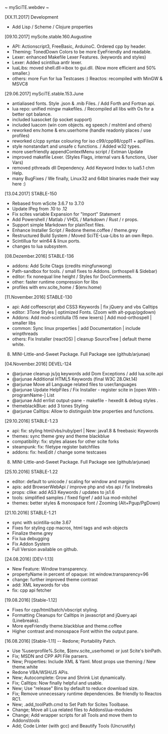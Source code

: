 ~ mySciTE.webdev ~

[XX.11.2017] Development
- Add Lisp / Scheme / Clojure properties

[09.10.2017] myScite.stable.160.Augustine
- API: Actionscript3, FreeBasic, ArduinoC. Ordered cpp by header.
- Theming: TonedDown Colors to be more EyeFriendly and readable.
- Lexer: enhanced Makefile Lexer Features. (keywords and styles) 
- Lexer: Added scintillua antlr lexer. 
- luaLibs: moved shell.dll->ibox to gui.dll. (Now more efficient and 50% smaller.)
- others: more Fun for lua Testcases :) Reactos: recompiled with MinGW & MSVC8

[29.06.2017] mySciTE.stable.153.June
- antialiased fonts. Style .json & .mib Files. / Add Forth and Fortran api.
- lua repo: unified mingw makefiles. / Recompiled all libs with Os for a better opt balance.
- included luasocket (ip socket support) 
- included luacom (win com objects. eg speech / mshtml and others)
- reworked env.home & env.userhome (handle readonly places / use profiles)
- reworked c/cpp syntax colouring for iso c99/cpp98/cpp11 + apiFiles.
- style nonstandart and unsafe c functions. / Added w32 types.
- more userfriendly appendContextMenu script / Extman Update
- improved makefile Lexer. (Styles Flags, internal vars & functions, User Vars)
- removed pthreads dll Dependency. Add Keyword Index to lua5.1 chm Help.
- many BugFixes / We finally, Linux32 and 64bit binaries made their way here :)

[13.04.2017] STABLE-150
- Rebased from wScite 3.6.7 to 3.7.0
- Update lPeg from .10 to .12
- Fix scites variable Expansion for "Import" Statement 
- Add Powershell / Matlab / VHDL / Markdown / Rust / r props.
 - Support simple Markdown for plainText files.
- Enhance Installer Script / Redone theme.coffee / theme.grey
- Restructured Build System / Moved SciTE-Lua-Libs to an own Repo.
- Scintillua for win64 & linux ports.
- changes to lua subsystem.

[08.Dezember.2016] STABLE-136
- addons: Add Scite Ctags (credits mingfunwong)
 - Path-sandbox for tools. / small fixes to Addons. (orthospell & Sidebar)
- editor: fix nonequal line height / Styles for DocComments.
- other: faster runtime compression for libs
- profiles with env.scite_home / $(env.home)

[11.November.2016] STABLE-130
- api: Add coffeescript abd CSS3 Keywords | fix jQuery and vbs Calltips
- editor: 3Tone Styles | optimized Fonts. (Zoom with alt-pgup/pgdown)
- Addons: Add mod-scintilulla (15 new lexers) | Add mod-orthospell | smaller libs 
- common: Sync linux properties | add Documentation | include winpthreads
- others: Fix Installer (reactOS) | cleanup SourceTree | default theme white.
8) MINI-Little-and-Sweet Package. Full Package see (github/arjunae)
 
[04.November.2016] DEVEL-124
- @arjunae cleanup js/jq keywords add Dom Exceptions / add lua.scite.api	
- @arjunae Additional HTML5 Keywords (final W3C 28.Okt.14) 
- @arjunae Move all Language related files to user/languages
- @arjunae Update HelpFiles / Fix Installer - register scite in [open With -programName-] List
- @arjunae Add errlist output-pane - makefile - hexedit & debug styles .
-  themeblackBlue: add 3 tones Styling
- @arjunae Calltips: Allow to distinguish btw properties and functions.

[29.10.2016] STABLE-1.23
- api:  fix: styling html/vbs/ruby/perl | New: java1.8 & freebasic Keywords 
- themes: sync theme grey and theme blackblue
- compatibility: fix: styles aliases for other scite forks
- steampunk: fix: filetype register batchfiles
- addons: fix: hexEdit / change some testcases
 8) MINI-Little-and-Sweet Package. Full Package see (github/arjunae)

[25.10.2016] STABLE-1.22
- editor: default to unicode / scaling for window and margins
- apis:   add BrowserWebApi / improve php and vbs api / fix linebreaks
- props: clike: add AS3 Keywords / updates to js1.6
- tools: simplified samples / fixed figref / add lua mod-mitchel
- themes: better styles & monospace font / Zooming (Alt+Pgup/PgDown)

[21.10.2016] STABLE-1.21
- sync with scintilla-scite 3.67
- Fixes for styling cpp macros, html tags and wsh objects
- Finalize theme.grey
- Fix lua debugging
- Fix Addon System
- Full Version available on github.

[24.08.2016] [DEV-1.13]
- New Feature: Window transparency. 
-  propertyName in percent of opaque: int window.transparency=96
- change: further improved theme contrast
- add: XML keywords for vbs 
- fix: cpp api fetcher

[19.08.2016] [Stable-1.12]
- Fixes for cpp/html/batch/vbscript styling.
- Formatting Cleanups for Calltips in javascript and jQuery.api (Linebreaks).
- More eyeFriendly theme.blackblue and theme.coffee
- Higher contrast and monospace Font within the output pane. 

[16.08.2016] [Stable-1.11]
-- Redone; Portability Patch.
- Use %userprofile%\.Scite, $(env.scite_userhome) or just Scite's binPath.    
- Fix; MSDN and CPP API File parsers.
- New; Properties: Include XML & Yaml. Most props use theming / New theme.white
- Redone VBA/WSH/JS APis.
- New; Autocomplete: Grow and Shrink List dynamically.
- Fix; Calltips: Now finally helpful and usable.
- New; Use "release" Bins by default to reduce download size.
- Fix; Remove unnecessary runtime dependencies. Be friendly to Reactos RC1.
- New; .add_toolPath.cmd to Set Path for Scites Toolbase.
- Change; Move all Lua related files to Addons\lua-modules
- Change; Add wrapper scripts for all Tools and move them to Addons\tools
- Add; Code Linter (with gcc) and Beautify Tools (Uncrustify)
